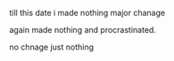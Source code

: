 
till this date i made nothing major chanage


again made nothing and procrastinated.



no chnage just nothing